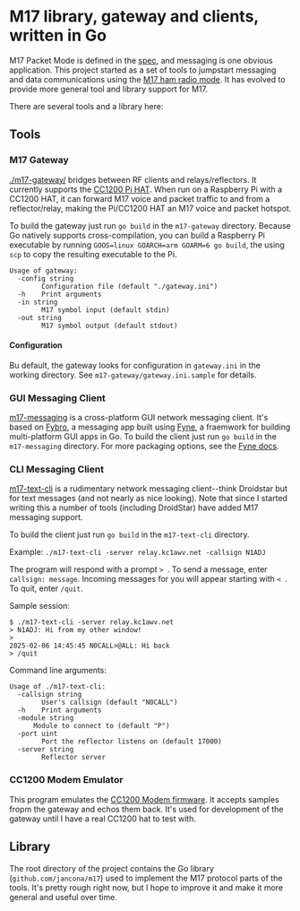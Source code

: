 # M17 library, gateway and clients, written in Go 

M17 Packet Mode is defined in the [spec](https://spec.m17project.org), and messaging is one obvious application. This project started as a set of tools to jumpstart messaging and data communications using the [M17 ham radio mode](https://m17foundation.org/). It has evolved to provide more general tool and library support for M17.

There are several tools and a library here:

## Tools

### M17 Gateway

[./m17-gateway/](./cmd/m17-gateway/) bridges between RF clients and relays/reflectors. It currently supports the [CC1200 Pi HAT](https://github.com/M17-Project/CC1200_HAT-hw). When run on a Raspberry Pi with a CC1200 HAT, it can forward M17 voice and packet traffic to and from a reflector/relay, making the Pi/CC1200 HAT an M17 voice and packet hotspot. 

To build the gateway just run `go build` in the `m17-gateway` directory. Because Go natively supports cross-compilation, you can build a Raspberry Pi executable by running `GOOS=linux GOARCH=arm GOARM=6 go build`, the using `scp` to copy the resulting executable to the Pi.

<!--
It can also accept a stream of float samples (as generated by [m17-packet-encode -f](https://github.com/M17-Project/M17_Implementations/tree/main/SP5WWP/m17-packet)) and forward that on to a relay/reflector. It also does the reverse, receiving messages from a relay/reflector and encoding them as M17 samples suitable for a client like `m17-packet-decode`.

Example: `./gateway -debug -server relay.kc1awv.net <testdata/message.flt`

If you have an instance of `m17-text-cli` connected to the same relay with callsign `AB1CDE`, a message should appear in that client.

Or in the other direction, `./gateway -debug -server relay.kc1awv.net | ./m17-packet-decode` will use `m17-packet-decode` to display messages received from the reflector.

It can also do both encoding and decoding at the same time.
-->

```
Usage of gateway:
  -config string
    	Configuration file (default "./gateway.ini")
  -h	Print arguments
  -in string
    	M17 symbol input (default stdin)
  -out string
    	M17 symbol output (default stdout)
```

#### Configuration

Bu default, the gateway looks for configuration in `gateway.ini` in the working directory. See `m17-gateway/gateway.ini.sample` for details.

### GUI Messaging Client

[m17-messaging](./cmd/m17-messaging/) is a cross-platform GUI network messaging client. It's based on [Fybro](https://github.com/andydotxyz/fybro), a  messaging app built using [Fyne](https://fyne.io/), a fraemwork for building multi-platform GUI apps in Go. To build the client just run `go build` in the `m17-messaging` directory. For more packaging options, see the [Fyne docs](https://docs.fyne.io/started/packaging).

### CLI Messaging Client

[m17-text-cli](./cmd/m17-text-cli/) is a rudimentary network messaging client--think Droidstar but for text messages (and not nearly as nice looking). Note that since I started writing this a number of tools (including DroidStar) have added M17 messaging support.

To build the client just run `go build` in the `m17-text-cli` directory. 

Example: `./m17-text-cli -server relay.kc1awv.net -callsign N1ADJ`

The program will respond with a prompt `> `. To send a message, enter `callsign: message`. Incoming messages for you will appear starting with `< `. To quit, enter `/quit`.

Sample session:
```
$ ./m17-text-cli -server relay.kc1awv.net
> N1ADJ: Hi from my other window!
>
2025-02-06 14:45:45 N0CALL>@ALL: Hi back
> /quit
```

Command line arguments:
```
Usage of ./m17-text-cli:
  -callsign string
    	User's callsign (default "N0CALL")
  -h	Print arguments
  -module string
      Module to connect to (default "P")
  -port uint
    	Port the reflector listens on (default 17000)
  -server string
    	Reflector server
```

### CC1200 Modem Emulator

This program emulates the [CC1200 Modem firmware](https://github.com/M17-Project/CC1200_HAT-fw). It accepts samples fropm the gateway and echos them back. It's used for development of the gateway until I have a real CC1200 hat to test with.

## Library

The root directory of the project contains the Go library (`github.com/jancona/m17`) used to implement the M17 protocol parts of the tools. It's pretty rough right now, but I hope to improve it and make it more general and useful over time.
